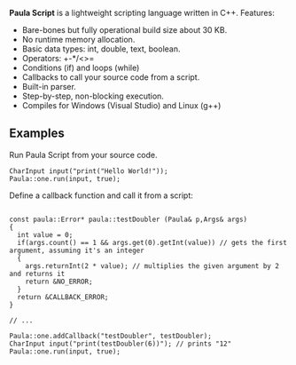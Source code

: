 **Paula Script** is a lightweight scripting language written in C++. Features:
 - Bare-bones but fully operational build size about 30 KB.
 - No runtime memory allocation.
 - Basic data types: int, double, text, boolean.
 - Operators: +-*/<>=
 - Conditions (if) and loops (while)
 - Callbacks to call your source code from a script.
 - Built-in parser.
 - Step-by-step, non-blocking execution.
 - Compiles for Windows (Visual Studio) and Linux (g++)

## Examples
Run Paula Script from your source code. 
```
CharInput input("print("Hello World!"));
Paula::one.run(input, true);
```
Define a callback function and call it from a script:
```

const paula::Error* paula::testDoubler (Paula& p,Args& args)
{
  int value = 0;
  if(args.count() == 1 && args.get(0).getInt(value)) // gets the first argument, assuming it's an integer
  {
    args.returnInt(2 * value); // multiplies the given argument by 2 and returns it
    return &NO_ERROR;
  }
  return &CALLBACK_ERROR;
}

// ...

Paula::one.addCallback("testDoubler", testDoubler);
CharInput input("print(testDoubler(6))"); // prints "12"
Paula::one.run(input, true);
```
